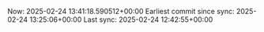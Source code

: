 Now: 2025-02-24 13:41:18.590512+00:00 Earliest commit since sync: 2025-02-24 13:25:06+00:00 Last sync: 2025-02-24 12:42:55+00:00
